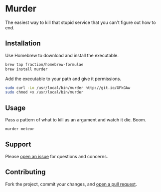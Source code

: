 Murder
====

The easiest way to kill that stupid service that you can't figure out how to end.

## Installation

Use Homebrew to download and install the executable.

```sh
brew tap fraction/homebrew-formulae
brew install murder
```

Add the executable to your path and give it permissions.

```sh
sudo curl -Lo /usr/local/bin/murder http://git.io/GFkGAw
sudo chmod +x /usr/local/bin/murder
```

## Usage

Pass a pattern of what to kill as an argument and watch it die. Boom.

```sh
murder meteor
```

## Support

Please [open an issue](https://github.com/fraction/murder/issues/new) for questions and concerns.

## Contributing

Fork the project, commit your changes, and [open a pull request](https://github.com/fraction/murder/compare/).
